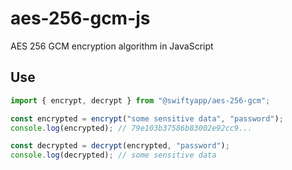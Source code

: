 # aes-256-gcm-js

AES 256 GCM encryption algorithm in JavaScript

## Use

```javascript
import { encrypt, decrypt } from "@swiftyapp/aes-256-gcm";

const encrypted = encrypt("some sensitive data", "password");
console.log(encrypted); // 79e103b37586b83002e92cc9...

const decrypted = decrypt(encrypted, "password");
console.log(decrypted); // some sensitive data
```
